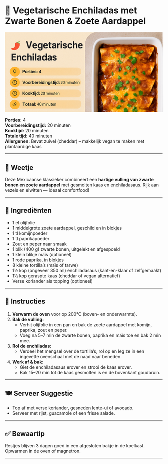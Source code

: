 # 🌯 Vegetarische Enchiladas met Zwarte Bonen & Zoete Aardappel

![Vegetarische Enchiladas](./../../img/004.png)

**Porties:** 4  
**Voorbereidingstijd:** 20 minuten  
**Kooktijd:** 20 minuten  
**Totale tijd:** 40 minuten  
**Allergenen:** Bevat zuivel (cheddar) – makkelijk vegan te maken met plantaardige kaas

---

## 🧠 Weetje
Deze Mexicaanse klassieker combineert een **hartige vulling van zwarte bonen en zoete aardappel** met gesmolten kaas en enchiladasaus. Rijk aan vezels en eiwitten — ideaal comfortfood!

---

## 🥗 Ingrediënten

- 1 el olijfolie  
- 1 middelgrote zoete aardappel, geschild en in blokjes  
- 1 tl komijnpoeder  
- 1 tl paprikapoeder  
- Zout en peper naar smaak  
- 1 blik (400 g) zwarte bonen, uitgelekt en afgespoeld  
- 1 klein blikje maïs (optioneel)  
- 1 rode paprika, in blokjes  
- 8 kleine tortilla’s (maïs of tarwe)  
- 1½ kop (ongeveer 350 ml) enchiladasaus (kant-en-klaar of zelfgemaakt)  
- 1½ kop geraspte kaas (cheddar of vegan alternatief)  
- Verse koriander als topping (optioneel)

---

## 🔪 Instructies

1. **Verwarm de oven** voor op 200°C (boven- en onderwarmte).  
2. **Bak de vulling:**  
   - Verhit olijfolie in een pan en bak de zoete aardappel met komijn, paprika, zout en peper.  
   - Voeg na 5–7 min de zwarte bonen, paprika en maïs toe en bak 2 min mee.
3. **Rol de enchiladas:**  
   - Verdeel het mengsel over de tortilla’s, rol op en leg ze in een ingevette ovenschaal met de naad naar beneden.
4. **Werk af & bak:**  
   - Giet de enchiladasaus erover en strooi de kaas erover.  
   - Bak 15–20 min tot de kaas gesmolten is en de bovenkant goudbruin.

---

## 🍽️ Serveer Suggestie

- Top af met verse koriander, gesneden lente-ui of avocado.
- Serveer met rijst, guacamole of een frisse salade.

---

## ✅ Bewaartip

Restjes blijven 3 dagen goed in een afgesloten bakje in de koelkast.  
Opwarmen in de oven of magnetron.

---

